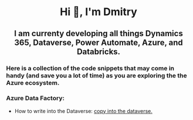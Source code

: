 <h1 align="center">Hi 👋, I'm Dmitry</h1>
<h2 align="center">I am currenty developing all things Dynamics 365, Dataverse, Power Automate, Azure, and Databricks.</h2>

<h3 align="left">Here is a collection of the code snippets that may come in handy (and save you a lot of time) as you are exploring the the Azure ecosystem.</h3>

<h3 align="left">Azure Data Factory:</h3>
<ul>
  <li>How to write into the Dataverse: <a href="https://github.com/diamitry/Azure">copy into the dataverse.</a>
  </li>
</ul>
